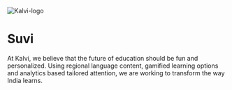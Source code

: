 ![Kalvi-logo](https://github.com/kalvitechteam/Suvi/blob/master/app/src/main/res/drawable/kalvi_logo.png)

# Suvi
At Kalvi, we believe that the future of education should be fun and personalized. Using regional language content, gamified learning options and analytics based tailored attention, we are working to transform the way India learns.
